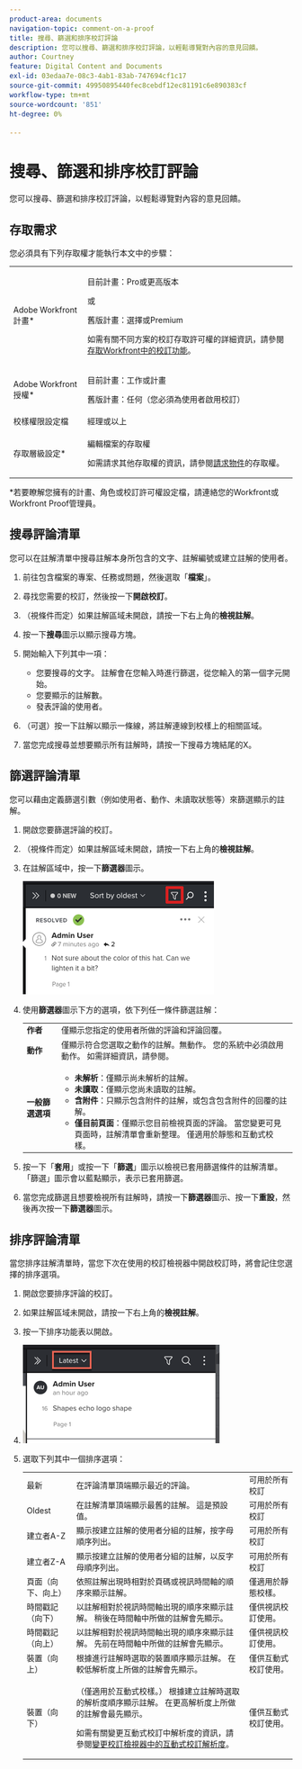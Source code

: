 ```yaml
---
product-area: documents
navigation-topic: comment-on-a-proof
title: 搜尋、篩選和排序校訂評論
description: 您可以搜尋、篩選和排序校訂評論，以輕鬆導覽對內容的意見回饋。
author: Courtney
feature: Digital Content and Documents
exl-id: 03edaa7e-08c3-4ab1-83ab-747694cf1c17
source-git-commit: 49950895440fec8cebdf12ec81191c6e890383cf
workflow-type: tm+mt
source-wordcount: '851'
ht-degree: 0%

---
```


# 搜尋、篩選和排序校訂評論

您可以搜尋、篩選和排序校訂評論，以輕鬆導覽對內容的意見回饋。

## 存取需求

您必須具有下列存取權才能執行本文中的步驟：

<table style="table-layout:auto"> 
 <col> 
 <col> 
 <tbody> 
  <tr> 
   <td role="rowheader">Adobe Workfront計畫*</td> 
   <td> <p>目前計畫：Pro或更高版本</p> <p>或</p> <p>舊版計畫：選擇或Premium</p> <p>如需有關不同方案的校訂存取許可權的詳細資訊，請參閱<a href="/help/quicksilver/administration-and-setup/manage-workfront/configure-proofing/access-to-proofing-functionality.md" class="MCXref xref">存取Workfront中的校訂功能</a>。</p> </td> 
  </tr> 
  <tr> 
   <td role="rowheader">Adobe Workfront授權*</td> 
   <td> <p>目前計畫：工作或計畫</p> <p>舊版計畫：任何（您必須為使用者啟用校訂）</p> </td> 
  </tr> 
  <tr> 
   <td role="rowheader">校樣權限設定檔 </td> 
   <td>經理或以上</td> 
  </tr> 
  <tr> 
   <td role="rowheader">存取層級設定*</td> 
   <td> <p>編輯檔案的存取權</p> <p>如需請求其他存取權的資訊，請參閱<a href="../../../../workfront-basics/grant-and-request-access-to-objects/request-access.md" class="MCXref xref">請求物件</a>的存取權。</p> </td> 
  </tr> 
 </tbody> 
</table>

&#42;若要瞭解您擁有的計畫、角色或校訂許可權設定檔，請連絡您的Workfront或Workfront Proof管理員。

## 搜尋評論清單

您可以在註解清單中搜尋註解本身所包含的文字、註解編號或建立註解的使用者。

1. 前往包含檔案的專案、任務或問題，然後選取「**檔案**」。
1. 尋找您需要的校訂，然後按一下&#x200B;**開啟校訂**。

1. （視條件而定）如果註解區域未開啟，請按一下右上角的&#x200B;**檢視註解**。
1. 按一下&#x200B;**搜尋**&#x200B;圖示以顯示搜尋方塊。

1. 開始輸入下列其中一項：

   * 您要搜尋的文字。 註解會在您輸入時進行篩選，從您輸入的第一個字元開始。
   * 您要顯示的註解數。
   * 發表評論的使用者。

1. （可選）按一下註解以顯示一條線，將註解連線到校樣上的相關區域。
1. 當您完成搜尋並想要顯示所有註解時，請按一下搜尋方塊結尾的X。

## 篩選評論清單

您可以藉由定義篩選引數（例如使用者、動作、未讀取狀態等）來篩選顯示的註解。

1. 開啟您要篩選評論的校訂。
1. （視條件而定）如果註解區域未開啟，請按一下右上角的&#x200B;**檢視註解**。
1. 在註解區域中，按一下&#x200B;**篩選器**&#x200B;圖示。

   ![proof_comment_filter.png](assets/proof-comment-filter.png)

1. 使用&#x200B;**篩選器**&#x200B;圖示下方的選項，依下列任一條件篩選註解：

   <table style="table-layout:auto"> 
    <col> 
    <col> 
    <tbody> 
     <tr> 
      <td role="rowheader"><strong>作者</strong> </td> 
      <td>僅顯示您指定的使用者所做的評論和評論回覆。 </td> 
     </tr> 
     <tr> 
      <td role="rowheader"><strong>動作</strong> </td> 
      <td>僅顯示符合您選取之動作的註解。無動作。 您的系統中必須啟用動作。 如需詳細資訊，請參閱。<!--
        &nbsp;
       --></td> 
     </tr> 
     <tr> 
      <td role="rowheader"><strong>一般篩選選項</strong> </td> 
      <td> 
       <ul> 
        <li><strong>未解析</strong>：僅顯示尚未解析的註解。 </li> 
        <li><strong>未讀取</strong>：僅顯示您尚未讀取的註解。 </li> 
        <li><strong>含附件</strong>：只顯示包含附件的註解，或包含包含附件的回覆的註解。</li> 
        <li><strong>僅目前頁面</strong>：僅顯示您目前檢視頁面的評論。 當您變更可見頁面時，註解清單會重新整理。 僅適用於靜態和互動式校樣。</li> 
       </ul> </td> 
     </tr> 
    </tbody> 
   </table>

1. 按一下「**套用**」或按一下「**篩選**」圖示以檢視已套用篩選條件的註解清單。 「篩選」圖示會以藍點顯示，表示已套用篩選。

1. 當您完成篩選且想要檢視所有註解時，請按一下&#x200B;**篩選器**&#x200B;圖示、按一下&#x200B;**重設**，然後再次按一下&#x200B;**篩選器**&#x200B;圖示。

## 排序評論清單

當您排序註解清單時，當您下次在使用的校訂檢視器中開啟校訂時，將會記住您選擇的排序選項。

1. 開啟您要排序評論的校訂。
1. 如果註解區域未開啟，請按一下右上角的&#x200B;**檢視註解**。

1. 按一下排序功能表以開啟。
1. ![](assets/mceclip3.png)

1. 選取下列其中一個排序選項：

   <table style="table-layout:auto"> 
    <col> 
    <col> 
    <col> 
    <tbody> 
     <tr> 
      <td role="rowheader">最新</td> 
      <td>在評論清單頂端顯示最近的評論。</td> 
      <td>可用於所有校訂</td> 
     </tr> 
     <tr> 
      <td role="rowheader">Oldest</td> 
      <td>在註解清單頂端顯示最舊的註解。 這是預設值。 </td> 
      <td>可用於所有校訂</td> 
     </tr> 
     <tr> 
      <td role="rowheader">建立者A-Z</td> 
      <td>顯示按建立註解的使用者分組的註解，按字母順序列出。</td> 
      <td>可用於所有校訂</td> 
     </tr> 
     <tr> 
      <td role="rowheader">建立者Z-A</td> 
      <td>顯示按建立註解的使用者分組的註解，以反字母順序列出。</td> 
      <td>可用於所有校訂</td> 
     </tr> 
     <tr> 
      <td role="rowheader">頁面（向下、向上）</td> 
      <td>依照註解出現時相對於頁碼或視訊時間軸的順序來顯示註解。 </td> 
      <td>僅適用於靜態校樣。</td> 
     </tr> 
     <tr> 
      <td role="rowheader">時間戳記（向下）</td> 
      <td>以註解相對於視訊時間軸出現的順序來顯示註解。 稍後在時間軸中所做的註解會先顯示。 </td> 
      <td>僅供視訊校訂使用。</td> 
     </tr> 
     <tr> 
      <td role="rowheader">時間戳記（向上）</td> 
      <td>以註解相對於視訊時間軸出現的順序來顯示註解。 先前在時間軸中所做的註解會先顯示。 </td> 
      <td>僅供視訊校訂使用。</td> 
     </tr> 
     <tr> 
      <td role="rowheader">裝置（向上）</td> 
      <td>根據進行註解時選取的裝置順序顯示註解。 在較低解析度上所做的註解會先顯示。</td> 
      <td>僅供互動式校訂使用。</td> 
     </tr> 
     <tr> 
      <td role="rowheader">裝置（向下）</td> 
      <td> <p>（僅適用於互動式校樣。） 根據建立註解時選取的解析度順序顯示註解。 在更高解析度上所做的註解會最先顯示。</p> <p>如需有關變更互動式校訂中解析度的資訊，請參閱<a href="../../../../review-and-approve-work/proofing/reviewing-proofs-within-workfront/review-a-proof/view-interactive-content-as-it-appears-in-device.md" class="MCXref xref">變更校訂檢視器中的互動式校訂解析度</a>。</p> </td> 
      <td>僅供互動式校訂使用。</td> 
     </tr> 
    </tbody> 
   </table>
